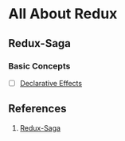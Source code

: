 # All About Redux

## Redux-Saga

### Basic Concepts

- [ ] [Declarative Effects](https://redux-saga.js.org/docs/basics/DeclarativeEffects)

## References

1. [Redux-Saga](https://redux-saga.js.org/docs/introduction/GettingStarted)
